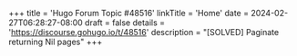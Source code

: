 +++
title = 'Hugo Forum Topic #48516'
linkTitle = 'Home'
date = 2024-02-27T06:28:27-08:00
draft = false
details = 'https://discourse.gohugo.io/t/48516'
description = "[SOLVED] Paginate returning Nil pages"
+++
